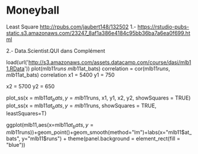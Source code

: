 # Moneyball
Least Square
http://rpubs.com/jaubert148/132502
1.- https://rstudio-pubs-static.s3.amazonaws.com/23247_8af1a386e4184c95bb36ba7a6ea0f699.html

2.- Data.Scientist.QUI dans Complément

load(url('http://s3.amazonaws.com/assets.datacamp.com/course/dasi/mlb11.RData'))
plot(mlb11$runs ~ mlb11$at_bats)
correlation = cor(mlb11$runs, mlb11$at_bats)
correlation
x1 = 5400
y1 = 750

x2 = 5700
y2 = 650

plot_ss(x = mlb11$at_bats, y = mlb11$runs, x1, y1, x2, y2, showSquares = TRUE)
plot_ss(x = mlb11$at_bats, y = mlb11$runs, showSquares = TRUE, leastSquares=T)

ggplot(mlb11,aes(x=mlb11$at_bats,y=mlb11$runs))+geom_point()+geom_smooth(method="lm")+labs(x="mlb11$at_bats", y="mlb11$runs") + theme(panel.background = element_rect(fill = "blue"))
